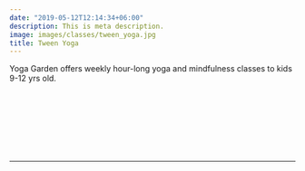 ```yaml
---
date: "2019-05-12T12:14:34+06:00"
description: This is meta description.
image: images/classes/tween_yoga.jpg
title: Tween Yoga
---
```

  
Yoga Garden offers weekly hour-long yoga and  mindfulness classes to kids 9-12 yrs old. 

&nbsp;

&nbsp;

&nbsp;

&nbsp;

---
